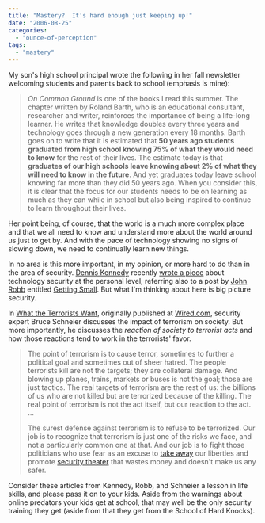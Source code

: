 ```yaml
---
title: "Mastery?  It's hard enough just keeping up!"
date: "2006-08-25"
categories: 
  - "ounce-of-perception"
tags: 
  - "mastery"
---
```


My son's high school principal wrote the following in her fall newsletter welcoming students and parents back to school (emphasis is mine):

> _On Common Ground_ is one of the books I read this summer. The chapter written by Roland Barth, who is an educational consultant, researcher and writer, reinforces the importance of being a life-long learner. He writes that knowledge doubles every three years and technology goes through a new generation every 18 months. Barth goes on to write that it is estimated that **50 years ago students graduated from high school knowing 75% of what they would need to know** for the rest of their lives. The estimate today is that **graduates of our high schools leave knowing about 2% of what they will need to know in the future**. And yet graduates today leave school knowing far more than they did 50 years ago. When you consider this, it is clear that the focus for our students needs to be on learning as much as they can while in school but also being inspired to continue to learn throughout their lives.

Her point being, of course, that the world is a much more complex place and that we all need to know and understand more about the world around us just to get by. And with the pace of technology showing no signs of slowing down, we need to continually learn new things.

In no area is this more important, in my opinion, or more hard to do than in the area of security. [Dennis Kennedy](http://wwww.denniskennedy.com "Dennis Kennedy") recently [wrote a piece](http://www.denniskennedy.com/blog/2006/08/email_security_and_the_philosophy_of_small.html "Email, Security and the Philosophy of Small") about technology security at the personal level, referring also to a post by [John Robb](http://globalguerrillas.typepad.com/johnrobb/ "John Robb's Weblog") entitled [Getting Small](http://globalguerrillas.typepad.com/johnrobb/2006/08/getting_small.html "Getting Small - John Robb's Weblog"). But what I'm thinking about here is big picture security.

In [What the Terrorists Want](http://www.schneier.com/blog/archives/2006/08/what_the_terror.html "What the Terrorists Want - Schneier on Security"), originally published at [Wired.com](http://www.wired.com/news/columns/0,71642-0.html "Refuse to be Terrorized - Wired.com"), security expert Bruce Schneier discusses the impact of terrorism on society. But more importantly, he discusses the _reaction of society to terrorist acts_ and how those reactions tend to work in the terrorists' favor.

> The point of terrorism is to cause terror, sometimes to further a political goal and sometimes out of sheer hatred. The people terrorists kill are not the targets; they are collateral damage. And blowing up planes, trains, markets or buses is not the goal; those are just tactics. The real targets of terrorism are the rest of us: the billions of us who are not killed but are terrorized because of the killing. The real point of terrorism is not the act itself, but our reaction to the act. ...
> 
> The surest defense against terrorism is to refuse to be terrorized. Our job is to recognize that terrorism is just one of the risks we face, and not a particularly common one at that. And our job is to fight those politicians who use fear as an excuse to [take away](http://www.schneier.com/essay-045.html) our liberties and promote [security theater](http://en.wikipedia.org/wiki/Security_theater) that wastes money and doesn't make us any safer.

Consider these articles from Kennedy, Robb, and Schneier a lesson in life skills, and please pass it on to your kids. Aside from the warnings about online predators your kids get at school, that may well be the only security training they get (aside from that they get from the School of Hard Knocks).
